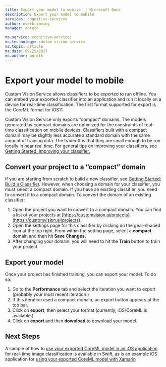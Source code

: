 ```yaml
---
title: Export your model to mobile  | Microsoft Docs
description: Export your model to mobile 
services: cognitive-services
author: overbrimming
manager: anroth

ms.service: cognitive-services
ms.technology: custom vision service
ms.topic: article
ms.date: 09/25/2017
ms.author: anroth
---
```

 
 

# Export your model to mobile 

Custom Vision Service allows classifiers to be exported to run offline. You can embed your exported classifier into an application and run it locally on a device for real-time classification. The first format supported for export is the CoreML format for iOS11.

Custom Vision Service only exports “compact” domains. The models generated by compact domains are optimized for the constraints of real-time classification on mobile devices. Classifiers built with a compact domain may be slightly less accurate a standard domain with the same amount of training data. The tradeoff is that they are small enough to be run locally in near real time. For general tips on improving your classifiers, see [Getting Started: Improving your classifier.](https://docs.microsoft.com/en-us/azure/cognitive-services/custom-vision-service/getting-started-improving-your-classifier)

## Convert your project to a “compact” domain
If you are starting from scratch to build a new classifier, see [Getting Started: Build a Classifier](https://docs.microsoft.com/en-us/azure/cognitive-services/custom-vision-service/getting-started-build-a-classifier). However, when choosing a domain for your classifier, you must select a compact domain. 
 If you have an existing classifier, you need to convert it to a compact domain. To convert the domain of an existing classifier:
1. Open the project you want to convert to a compact domain. You can find a list of your projects at [https://customvision.ai/projects](https://customvision.ai/projects). 
2. Open the settings page for this classifier by clicking on the gear-shaped icon at the top right. From within the setting page, select a **compact** domain and then hit **Save Changes.**
3. After changing your domain, you will need to hit the **Train** button to train your project.

## Export your model
Once your project has finished training, you can export your model. To do so:
1. Go to the **Performance** tab and select the iteration you want to export (probably your most recent iteration.)
3. If this iteration used a compact domain, an export button appears at the top bar. 
4. Click on **export**, then select your format (currently, iOS/CoreML is available.)
5. Click on **export** and then **download** to download your model. 

## Next Steps
A sample of how to [use your exported CoreML model in an iOS application](https://go.microsoft.com/fwlink/?linkid=857726) for real-time image classification is available in Swift, as is an example iOS application for [using your exported CoreML model with Xamarin](https://github.com/xamarin/ios-samples/tree/master/ios11/CoreMLAzureModel.)
